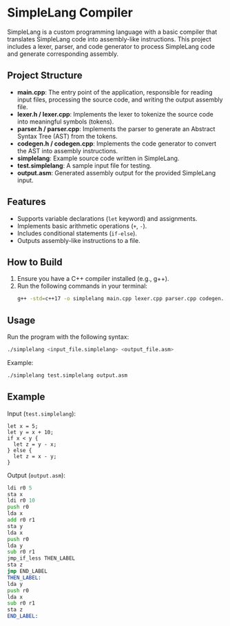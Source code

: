 # SimpleLang Compiler

SimpleLang is a custom programming language with a basic compiler that translates SimpleLang code into assembly-like instructions. This project includes a lexer, parser, and code generator to process SimpleLang code and generate corresponding assembly.

## Project Structure

- **main.cpp**: The entry point of the application, responsible for reading input files, processing the source code, and writing the output assembly file.
- **lexer.h / lexer.cpp**: Implements the lexer to tokenize the source code into meaningful symbols (tokens).
- **parser.h / parser.cpp**: Implements the parser to generate an Abstract Syntax Tree (AST) from the tokens.
- **codegen.h / codegen.cpp**: Implements the code generator to convert the AST into assembly instructions.
- **simplelang**: Example source code written in SimpleLang.
- **test.simplelang**: A sample input file for testing.
- **output.asm**: Generated assembly output for the provided SimpleLang input.

## Features

- Supports variable declarations (`let` keyword) and assignments.
- Implements basic arithmetic operations (`+`, `-`).
- Includes conditional statements (`if-else`).
- Outputs assembly-like instructions to a file.

## How to Build

1. Ensure you have a C++ compiler installed (e.g., g++).
2. Run the following commands in your terminal:
   ```sh
   g++ -std=c++17 -o simplelang main.cpp lexer.cpp parser.cpp codegen.cpp
   ```

## Usage

Run the program with the following syntax:
```sh
./simplelang <input_file.simplelang> <output_file.asm>
```
Example:
```sh
./simplelang test.simplelang output.asm
```

## Example

Input (`test.simplelang`):
```simplelang
let x = 5;
let y = x + 10;
if x < y {
  let z = y - x;
} else {
  let z = x - y;
}
```

Output (`output.asm`):
```asm
ldi r0 5
sta x
ldi r0 10
push r0
lda x
add r0 r1
sta y
lda x
push r0
lda y
sub r0 r1
jmp_if_less THEN_LABEL
sta z
jmp END_LABEL
THEN_LABEL:
lda y
push r0
lda x
sub r0 r1
sta z
END_LABEL:
```

